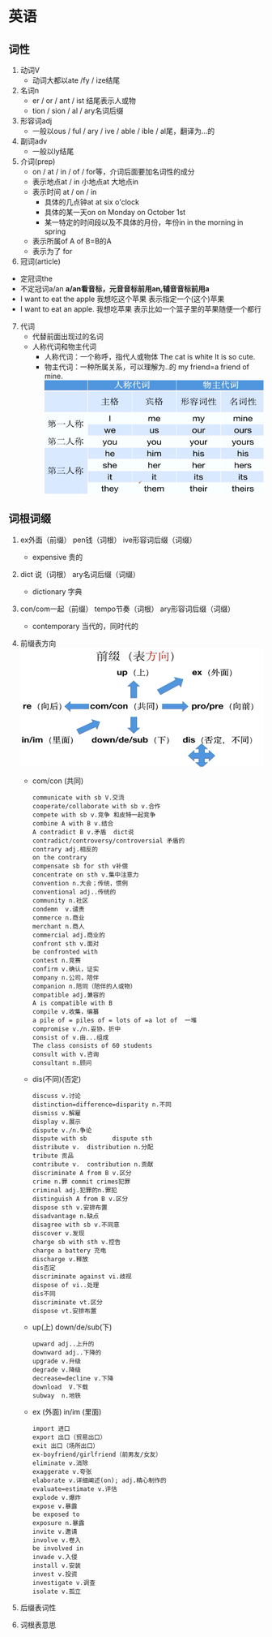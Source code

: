 # 英语

## 词性

1. 动词V
   - 动词大都以ate /fy / ize结尾
2. 名词n
   - er / or / ant / ist 结尾表示人或物
   - tion / sion / al / ary名词后缀
3. 形容词adj
   - 一般以ous / ful / ary / ive / able / ible / al尾，翻译为...的
4. 副词adv
   - 一般以ly结尾
5. 介词(prep)
   - on / at / in / of / for等，介词后面要加名词性的成分
   - 表示地点at / in  小地点at 大地点in
   - 表示时间 at / on / in  
     - 具体的几点钟at  at six o'clock
     - 具体的某一天on on Monday on October 1st
     - 某一特定的时间段以及不具体的月份，年份in  in the morning in spring
   - 表示所属of   A of B=B的A
   - 表示为了 for
6.  冠词(article)
   - 定冠词the
   - 不定冠词a/an   **a/an看音标，元音音标前用an,辅音音标前用a**
   - I want to eat the apple 我想吃这个苹果  表示指定一个(这个)苹果
   - I want to eat an apple. 我想吃苹果  表示比如一个篮子里的苹果随便一个都行
7. 代词
   - 代替前面出现过的名词
   - 人称代词和物主代词
     - 人称代词：一个称呼，指代人或物体  The cat is white It is so cute.
     - 物主代词：一种所属关系，可以理解为..的  my friend=a friend of mine.**![image-20221227092813243](img/image-20221227092813243.png)**

## 词根词缀

1. ex外面（前缀）  pen钱（词根） ive形容词后缀（词缀）

   - expensive 贵的 

2. dict 说（词根） ary名词后缀（词缀）

   - dictionary 字典

3. con/com一起（前缀） tempo节奏（词根） ary形容词后缀（词缀）

   - contemporary  当代的，同时代的

4. 前缀表方向![image-20221227094905631](img/image-20221227094905631.png)

   - com/con (共同)

     ```
     communicate with sb V.交流
     cooperate/collaborate with sb v.合作
     compete with sb v.竞争 和皮特一起竞争
     combine A with B v.结合
     A contradict B v.矛盾  dict说
     contradict/controversy/controversial 矛盾的
     contrary adj.相反的
     on the contrary
     compensate sb for sth v补偿
     concentrate on sth v.集中注意力
     convention n.大会；传统，惯例
     conventional adj..传统的
     community n.社区
     condemn  v.谴责
     commerce n.商业
     merchant n.商人
     commercial adj.商业的
     confront sth v.面对
     be confronted with
     contest n.竞赛
     confirm v.确认，证实
     company n.公司，陪伴
     companion n.陪同（陪伴的人或物）
     compatible adj.兼容的
     A is compatible with B
     compile v.收集，编纂
     a pile of = piles of = lots of =a lot of  一堆
     compromise v./n.妥协，折中
     consist of v.由...组成
     The class consists of 60 students
     consult with v.咨询
     consultant n.顾问
     ```

   - dis(不同)(否定)

     ```
     discuss v.讨论
     distinction=difference=disparity n.不同
     dismiss v.解雇
     display v.展示
     dispute v./n.争论
     dispute with sb       dispute sth
     distribute v.  distribution n.分配
     tribute 贡品
     contribute v.  contribution n.贡献
     discriminate A from B v.区分
     crime n.罪 commit crimes犯罪
     criminal adj.犯罪的n.罪犯
     distinguish A from B v.区分
     dispose sth v.安排布置
     disadvantage n.缺点
     disagree with sb v.不同意
     discover v.发现
     charge sb with sth v.控告
     charge a battery 充电
     discharge v.释放
     dis否定
     discriminate against vi.歧视
     dispose of vi..处理
     dis不同
     discriminate vt.区分
     dispose vt.安排布置
     ```

   - up(上) down/de/sub(下)

     ```
     upward adj..上升的
     downward adj..下降的
     upgrade v.升级
     degrade v.降级
     decrease=decline v.下降
     download  V.下载
     subway  n.地铁
     ```

   - ex (外面)   in/im (里面)

     ```
     import 进口
     export 出口（贸易出口）
     exit 出口（场所出口）
     ex-boyfriend/girlfriend（前男友/女友）
     eliminate v.消除
     exaggerate v.夸张
     elaborate v.详细阐述(on); adj.精心制作的
     evaluate=estimate v.评估
     explode v.爆炸
     expose v.暴露
     be exposed to
     exposure n.暴露
     invite v.邀请
     involve v.卷入
     be involved in
     invade v.入侵
     install v.安装
     invest v.投资
     investigate v.调查
     isolate v.孤立
     ```

     

5. 后缀表词性

6. 词根表意思